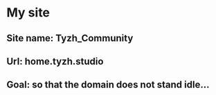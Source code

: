 # My site
## Site name: Tyzh_Community
## Url: home.tyzh.studio
## Goal: so that the domain does not stand idle... 

